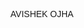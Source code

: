  AVISHEK OJHA
 <!DOCTYPE html>
<html>

<head>
    <title>Coding Skills Graph</title>
    <style>
        body {
            font-family: Arial, sans-serif;
            text-align: center;
        }

        .graph-container {
            width: 400px;
            margin: 20px auto;
            border: 1px solid #ccc;
            padding: 10px;
        }

        .bar {
            display: inline-block;
            width: 30px;
            margin: 0 5px;
            background-color: #3498db;
            color: #fff;
            text-align: center;
            line-height: 100px;
            height: 100px;
        }
    </style>
</head>

<body>
    <h1>Coding Skills Graph</h1>
    <div class="graph-container">
        <div class="bar" style="height: 60px;">60%</div>
        <div class="bar" style="height: 80px;">80%</div>
        <div class="bar" style="height: 90px;">90%</div>
        <!-- Add more bars for different skills with appropriate heights (0 to 100%) -->
    </div>
</body>

</html>

<footer>
        <p>&copy; 2023 Avishek Ojha. All rights reserved.</p>
    </footer>
